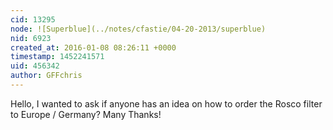 ```yaml
---
cid: 13295
node: ![Superblue](../notes/cfastie/04-20-2013/superblue)
nid: 6923
created_at: 2016-01-08 08:26:11 +0000
timestamp: 1452241571
uid: 456342
author: GFFchris
---
```


Hello, I wanted to ask if anyone has an idea on how to order the Rosco filter to Europe / Germany? Many Thanks!